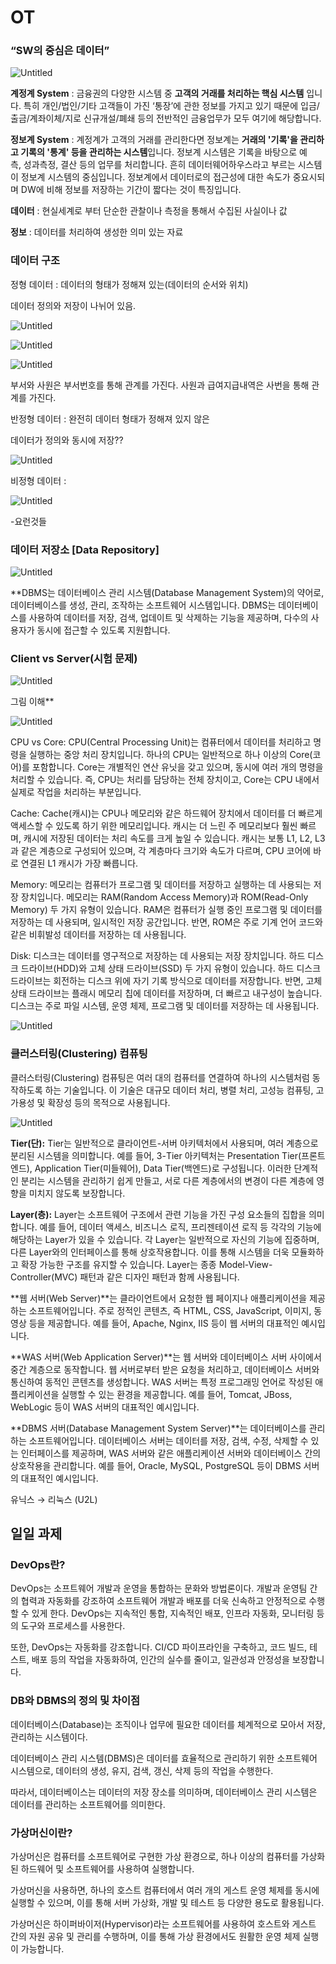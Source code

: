 # OT

### “SW의 중심은 데이터”

![Untitled](OT%20ca625d02a5154c3ea6268e13f43eff14/Untitled.png)

**계정계 System** : 금융권의 다양한 시스템 중 **고객의 거래를 처리하는 핵심 시스템**
입니다. 특히 개인/법인/기타 고객들이 가진 ‘통장’에 관한 정보를 가지고 있기 때문에 입금/출금/계좌이체/지로 신규개설/폐쇄 등의 전반적인 금융업무가 모두 여기에 해당합니다.

**정보계 System** : 계정계가 고객의 거래를 관리한다면 정보계는 **거래의 '기록'을 관리하고 기록의 '통계' 등을 관리하는 시스템**입니다. 정보계 시스템은 기록을 바탕으로 예측, 성과측정, 결산 등의 업무를 처리합니다. 흔히 데이터웨어하우스라고 부르는 시스템이 정보계 시스템의 중심입니다. 정보계에서 데이터로의 접근성에 대한 속도가 중요시되며 DW에 비해 정보를 저장하는 기간이 짧다는 것이 특징입니다.

**데이터** : 현실세계로 부터 단순한 관찰이나 측정을 통해서 수집된 사실이나 값

**정보** : 데이터를 처리하여 생성한 의미 있는 자료

### 데이터 구조

정형 데이터 : 데이터의 형태가 정해져 있는(데이터의 순서와 위치)

데이터 정의와 저장이 나뉘어 있음.

![Untitled](OT%20ca625d02a5154c3ea6268e13f43eff14/Untitled%201.png)

![Untitled](OT%20ca625d02a5154c3ea6268e13f43eff14/Untitled%202.png)

![Untitled](OT%20ca625d02a5154c3ea6268e13f43eff14/Untitled%203.png)

부서와 사원은 부서번호를 통해 관계를 가진다. 사원과 급여지급내역은 사번을 통해 관계를 가진다.

반정형 데이터 : 완전히 데이터 형태가 정해져 있지 않은

데이터가 정의와 동시에 저장??

![Untitled](OT%20ca625d02a5154c3ea6268e13f43eff14/Untitled%204.png)

비정형 데이터 : 

![Untitled](OT%20ca625d02a5154c3ea6268e13f43eff14/Untitled%205.png)

-요런것들

### 데이터 저장소 [Data Repository]

![Untitled](OT%20ca625d02a5154c3ea6268e13f43eff14/Untitled%206.png)

**DBMS는 데이터베이스 관리 시스템(Database Management System)의 약어로, 데이터베이스를 생성, 관리, 조작하는 소프트웨어 시스템입니다. DBMS는 데이터베이스를 사용하여 데이터를 저장, 검색, 업데이트 및 삭제하는 기능을 제공하며, 다수의 사용자가 동시에 접근할 수 있도록 지원합니다.

### Client vs Server(시험 문제)

![Untitled](OT%20ca625d02a5154c3ea6268e13f43eff14/Untitled%207.png)

그림 이해**

![Untitled](OT%20ca625d02a5154c3ea6268e13f43eff14/Untitled%208.png)

CPU vs Core:
CPU(Central Processing Unit)는 컴퓨터에서 데이터를 처리하고 명령을 실행하는 중앙 처리 장치입니다. 하나의 CPU는 일반적으로 하나 이상의 Core(코어)를 포함합니다. Core는 개별적인 연산 유닛을 갖고 있으며, 동시에 여러 개의 명령을 처리할 수 있습니다. 즉, CPU는 처리를 담당하는 전체 장치이고, Core는 CPU 내에서 실제로 작업을 처리하는 부분입니다.

Cache:
Cache(캐시)는 CPU나 메모리와 같은 하드웨어 장치에서 데이터를 더 빠르게 액세스할 수 있도록 하기 위한 메모리입니다. 캐시는 더 느린 주 메모리보다 훨씬 빠르며, 캐시에 저장된 데이터는 처리 속도를 크게 높일 수 있습니다. 캐시는 보통 L1, L2, L3과 같은 계층으로 구성되어 있으며, 각 계층마다 크기와 속도가 다르며, CPU 코어에 바로 연결된 L1 캐시가 가장 빠릅니다.

Memory:
메모리는 컴퓨터가 프로그램 및 데이터를 저장하고 실행하는 데 사용되는 저장 장치입니다. 메모리는 RAM(Random Access Memory)과 ROM(Read-Only Memory) 두 가지 유형이 있습니다. RAM은 컴퓨터가 실행 중인 프로그램 및 데이터를 저장하는 데 사용되며, 일시적인 저장 공간입니다. 반면, ROM은 주로 기계 언어 코드와 같은 비휘발성 데이터를 저장하는 데 사용됩니다.

Disk:
디스크는 데이터를 영구적으로 저장하는 데 사용되는 저장 장치입니다. 하드 디스크 드라이브(HDD)와 고체 상태 드라이브(SSD) 두 가지 유형이 있습니다. 하드 디스크 드라이브는 회전하는 디스크 위에 자기 기록 방식으로 데이터를 저장합니다. 반면, 고체 상태 드라이브는 플래시 메모리 칩에 데이터를 저장하며, 더 빠르고 내구성이 높습니다. 디스크는 주로 파일 시스템, 운영 체제, 프로그램 및 데이터를 저장하는 데 사용됩니다.

![Untitled](OT%20ca625d02a5154c3ea6268e13f43eff14/Untitled%209.png)

### 클러스터링(Clustering) 컴퓨팅

클러스터링(Clustering) 컴퓨팅은 여러 대의 컴퓨터를 연결하여 하나의 시스템처럼 동작하도록 하는 기술입니다. 이 기술은 대규모 데이터 처리, 병렬 처리, 고성능 컴퓨팅, 고가용성 및 확장성 등의 목적으로 사용됩니다.

![Untitled](OT%20ca625d02a5154c3ea6268e13f43eff14/Untitled%2010.png)

**Tier(단):**
Tier는 일반적으로 클라이언트-서버 아키텍처에서 사용되며, 여러 계층으로 분리된 시스템을 의미합니다. 예를 들어, 3-Tier 아키텍처는 Presentation Tier(프론트엔드), Application Tier(미들웨어), Data Tier(백엔드)로 구성됩니다. 이러한 단계적인 분리는 시스템을 관리하기 쉽게 만들고, 서로 다른 계층에서의 변경이 다른 계층에 영향을 미치지 않도록 보장합니다.

**Layer(층):**
Layer는 소프트웨어 구조에서 관련 기능을 가진 구성 요소들의 집합을 의미합니다. 예를 들어, 데이터 액세스, 비즈니스 로직, 프리젠테이션 로직 등 각각의 기능에 해당하는 Layer가 있을 수 있습니다. 각 Layer는 일반적으로 자신의 기능에 집중하며, 다른 Layer와의 인터페이스를 통해 상호작용합니다. 이를 통해 시스템을 더욱 모듈화하고 확장 가능한 구조를 유지할 수 있습니다. Layer는 종종 Model-View-Controller(MVC) 패턴과 같은 디자인 패턴과 함께 사용됩니다.

**웹 서버(Web Server)**는 클라이언트에서 요청한 웹 페이지나 애플리케이션을 제공하는 소프트웨어입니다. 주로 정적인 콘텐츠, 즉 HTML, CSS, JavaScript, 이미지, 동영상 등을 제공합니다. 예를 들어, Apache, Nginx, IIS 등이 웹 서버의 대표적인 예시입니다.

**WAS 서버(Web Application Server)**는 웹 서버와 데이터베이스 서버 사이에서 중간 계층으로 동작합니다. 웹 서버로부터 받은 요청을 처리하고, 데이터베이스 서버와 통신하여 동적인 콘텐츠를 생성합니다. WAS 서버는 특정 프로그래밍 언어로 작성된 애플리케이션을 실행할 수 있는 환경을 제공합니다. 예를 들어, Tomcat, JBoss, WebLogic 등이 WAS 서버의 대표적인 예시입니다.

**DBMS 서버(Database Management System Server)**는 데이터베이스를 관리하는 소프트웨어입니다. 데이터베이스 서버는 데이터를 저장, 검색, 수정, 삭제할 수 있는 인터페이스를 제공하며, WAS 서버와 같은 애플리케이션 서버와 데이터베이스 간의 상호작용을 관리합니다. 예를 들어, Oracle, MySQL, PostgreSQL 등이 DBMS 서버의 대표적인 예시입니다.

유닉스 → 리눅스 (U2L)

## 일일 과제

### DevOps란?

DevOps는 소프트웨어 개발과 운영을 통합하는 문화와 방법론이다. 개발과 운영팀 간의 협력과 자동화를 강조하여 소프트웨어 개발과 배포를 더욱 신속하고 안정적으로 수행할 수 있게 한다. DevOps는 지속적인 통합, 지속적인 배포, 인프라 자동화, 모니터링 등의 도구와 프로세스를 사용한다.

또한, DevOps는 자동화를 강조합니다. CI/CD 파이프라인을 구축하고, 코드 빌드, 테스트, 배포 등의 작업을 자동화하여, 인간의 실수를 줄이고, 일관성과 안정성을 보장합니다.

### DB와 DBMS의 정의 및 차이점

데이터베이스(Database)는 조직이나 업무에 필요한 데이터를 체계적으로 모아서 저장, 관리하는 시스템이다.

데이터베이스 관리 시스템(DBMS)은 데이터를 효율적으로 관리하기 위한 소프트웨어 시스템으로, 데이터의 생성, 유지, 검색, 갱신, 삭제 등의 작업을 수행한다.

따라서, 데이터베이스는 데이터의 저장 장소를 의미하며, 데이터베이스 관리 시스템은 데이터를 관리하는 소프트웨어를 의미한다.

### 가상머신이란?

가상머신은 컴퓨터를 소프트웨어로 구현한 가상 환경으로, 하나 이상의 컴퓨터를 가상화된 하드웨어 및 소프트웨어를 사용하여 실행합니다.

가상머신을 사용하면, 하나의 호스트 컴퓨터에서 여러 개의 게스트 운영 체제를 동시에 실행할 수 있으며, 이를 통해 서버 가상화, 개발 및 테스트 등 다양한 용도로 활용됩니다.

가상머신은 하이퍼바이저(Hypervisor)라는 소프트웨어를 사용하여 호스트와 게스트 간의 자원 공유 및 관리를 수행하며, 이를 통해 가상 환경에서도 원활한 운영 체제 실행이 가능합니다.